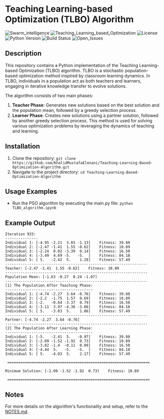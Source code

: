 # Teaching Learning-based Optimization (TLBO) Algorithm
![Swarm_intelligence](https://img.shields.io/badge/Swarm%20intelligence%20-%20brown?style=plastic)
![Teaching_Learning_based_Optimization](https://img.shields.io/badge/Teaching_Learning_based_Optimization-2011-%20teal?style=plastic)
![License](https://img.shields.io/badge/license%20-%20MIT%20-%20darkred?style=plastic)
![Python Version](https://img.shields.io/badge/Python-3-%20teal?style=plastic)
![Build Status](https://img.shields.io/badge/build-passing-brightgreen)
![Open_Issues](https://img.shields.io/badge/Issues%20-%200%20-%20orange?style=plastic)

## Description
This repository contains a Python implementation of the Teaching Learning-based Optimization (TLBO) algorithm. TLBO is a stochastic population-based optimization method inspired by classroom learning dynamics. In TLBO, individuals in a population act as both teachers and learners, engaging in iterative knowledge transfer to evolve solutions.

The algorithm consists of two main phases:
1. **Teacher Phase**: Generates new solutions based on the best solution and the population mean, followed by a greedy selection process.
2. **Learner Phase**: Creates new solutions using a partner solution, followed by another greedy selection process.
This method is used for solving various optimization problems by leveraging the dynamics of teaching and learning.

## Installation
1. Clone the repository: `git clone https://github.com/KhalidMustafaElenani/Teaching-Learning-Based-Optimization-Algorithm.git`
2. Navigate to the project directory: `cd Teaching-Learning-Based-Optimization-Algorithm`

## Usage Examples
  - Run the PSO algorithm by executing the main.py file: `python TLBO_algorithm.ipynb`

## Example Output
```
Iteration 933:
---------------
Individual 1: [-4.95 -2.21  3.03 -1.13]    Fitness: 39.80
Individual 2: [-2.47 -1.41  1.55 -0.62]    Fitness: 10.89
Individual 3: [-2.24  0.02 -3.39  0.14]    Fitness: 16.50
Individual 4: [-3.49  4.69 -5.   -5.  ]    Fitness: 84.18
Individual 5: [ 5.   -2.42  5.    1.28]    Fitness: 57.49
-----------------------------------------------------------------
Teacher: [-2.47 -1.41  1.55 -0.62]    Fitness: 10.89
-----------------------------------------------------------------
Population Mean: [-1.63 -0.27  0.24 -1.07]
-----------------------------------------------------------------
[1] The Population After Teaching Phase:
----------------------------------------
Individual 1: [-4.74 -2.27  3.64 -0.76]    Fitness: 39.80
Individual 2: [-2.2  -1.75  1.57  0.69]    Fitness: 10.89
Individual 3: [-2.   -0.64 -3.37  0.79]    Fitness: 16.50
Individual 4: [-3.11  3.97 -4.36 -3.66]    Fitness: 84.18
Individual 5: [ 5.   -3.03  5.    1.86]    Fitness: 57.49
-----------------------------------------------------------------
Partner: [-4.74 -2.27  3.64 -0.76]
-----------------------------------------------------------------
[2] The Population After Learning Phase:
----------------------------------------
Individual 1: [-5.   -2.41  5.   -0.97]    Fitness: 39.80
Individual 2: [-2.09 -1.52 -1.92  0.73]    Fitness: 10.89
Individual 3: [-3.82 -1.4  -0.11  0.09]    Fitness: 16.50
Individual 4: [-4.44  5.   -5.   -5.  ]    Fitness: 84.18
Individual 5: [ 5.   -4.03  5.    2.17]    Fitness: 57.49

 =================================================================

Minimum Solution: [-2.09 -1.52 -1.92  0.73]    Fitness: 10.89

 =================================================================
```

## Notes
For more details on the algorithm's functionality and setup, refer to the [NOTES.md](NOTES.md).
